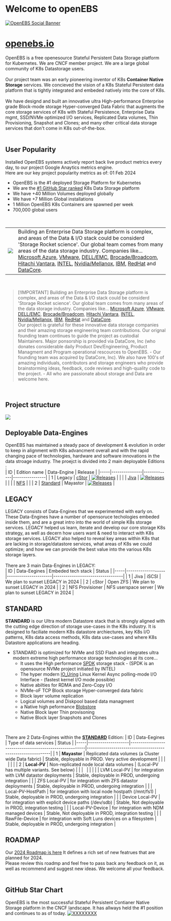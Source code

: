 # Welcome to openEBS
[![OpenEBS Social Banner](https://github.com/openebs/website/blob/main/website/public/images/png/openebs_github_main_banner_HERO_1.png)](https://www.openebs.io/)

# [openebs.io](https://www.openebs.io/)
OpenEBS is a free openesource Stateful Persistent Data Storage platform for Kubernetes. We are CNCF member project. We are a large global community of K8s Datastorage users.<BR>
<BR>
Our project team was an early pioneering inventor of K8s **Container Native Storage** services. We concieved the vision of a K8s Stateful Persistent data platform that is tightly integrated and embeded natively into the core of K8s.<BR>
<BR>
We have designd and built an innovative ultra High-performance Enterprise grade Block-mode storage Hyper-converged Data Fabric that augments the core storage services of K8s with Stateful Persistence, Enterprise Data mgmt, SSD/NVMe optimized I/O services, Replicated Data volumes, Thin Provisioning, Snapshot and Clones; and many other critical data storage services that don't come in K8s out-of-the-box.<BR>
<BR>

## User Popularity
Installed OpenEBS systems actively report back live product metrics every day, to our project Google Anaytics metrics engine.<BR>
Here are our key project popularity metrics as of: 01 Feb 2024 <BR>
* OpenEBS is the #1 deployed Storage Platform for Kubernetes
* We are the [#1 GitHub Star ranked](https://github.com/openebs/website/blob/main/website/public/images/png/github_star-history-2024_Feb_1.png) K8s Data Storage platform
* We have +40 Million Volumes deployed globally
* We have +7 Million Global installations
* 1 Million OpenEBS K8s Containers are spawned per week
* 700,000 global users
<BR>

|   |    |
|---|----|
| ![](https://github.com/openebs/website/blob/main/website/public/images/png/code_icon_200x100.png)  | Building an Enterprise Data Storage platform is complex, and areas of the Data & I/O stack could be considerd 'Storage Rocket science'. Our global team comes from many areas of the data storage industry. Companies like... [Microsoft Azure](https://azure.microsoft.com/en-us/), [VMware](https://www.vmware.com/), [DELL/EMC](https://www.dell.com/en-us/shop/scc/sc/storage-products), [Brocade/Broadcom](https://www.broadcom.com/products/fibre-channel-networking), [Hitachi Vantara](https://www.hitachivantara.com/en-us/products/storage-platforms.html), [INTEL](https://www.intel.com/content/www/us/en/products/details/memory-storage.html), [Nvidia/Mellanox](https://developer.nvidia.com/gpudirect-storage), [IBM](https://www.ibm.com/storage), [RedHat](https://www.redhat.com/en/technologies/cloud-computing/openshift) and [DataCore](https://datacore.com). |
<BR>

> [!IMPORTANT] Building an Enterprise Data Storage platform is complex, and areas of the Data & I/O stack could be considerd 'Storage Rocket science'. Our global team comes from many areas of the data storage industry. Companies like... [Microsoft Azure](https://azure.microsoft.com/en-us/), [VMware](https://www.vmware.com/), [DELL/EMC](https://www.dell.com/en-us/shop/scc/sc/storage-products), [Brocade/Broadcom](https://www.broadcom.com/products/fibre-channel-networking), [Hitachi Vantara](https://www.hitachivantara.com/en-us/products/storage-platforms.html), [INTEL](https://www.intel.com/content/www/us/en/products/details/memory-storage.html), [Nvidia/Mellanox](https://developer.nvidia.com/gpudirect-storage), [IBM](https://www.ibm.com/storage), [RedHat](https://www.redhat.com/en/technologies/cloud-computing/openshift) and [DataCore](https://datacore.com).<BR>
Our project is grateful for these innovative data storage companies and their amazing storage engineering team contributions. Our orignal founding team continues to guide the project as custodial Maintainers. Major ponsorship is provided via DataCore, Inc (who donates considerable daily Product Dev/Engineering, Product Managment and Program operational rescources to OpenEBS. - Our founding team was acquired by DataCore, Inc). We also have 100's of amazing individuals, contributors and storage engineers who provide brainstorming ideas, feedback, code reviews and high-quality code to the project. - All who are passionate about storage and Data are welcome here.<BR>
<BR>

## Project structure
![](https://github.com/openebs/website/blob/main/website/public/images/png/openebs_github_project-structure.png)

## Deployable Data-Engines
OpenEBS has maintained a steady pace of development & evolution in order to keep in alignment with K8s advancment overall and with the rapid changing pace of technologies, hardware and software innovations in the data stroage industry. The proejct is divided into 2 main deployable Editions :<BR>
| ID  | Edition name  | Data-Engine | Release        |
|-----|---------------|-------------|----------------|
|  1  | Legacy        | [cStor](https://github.com/openebs/cstor-operators)       | [![Releases](https://img.shields.io/github/v/release/openebs/cstor-csi.svg?include_prereleases&style=flat-square)](https://github.com/openebs/cstor-csi/releases)   |
|     |               | [Jiva](https://github.com/openebs/jiva)  | [![Releases](https://img.shields.io/github/v/release/openebs/jiva.svg?include_prereleases&style=flat-square)](https://github.com/openebs/jiva/releases)   |
|     |               | [NFS](https://github.com/openebs/dynamic-nfs-provisioner)  |    |
|  2  | [Standard](https://github.com/openebs/mayastor)     | Mayastor     | [![Releases](https://img.shields.io/github/release/openebs/Mayastor/all.svg?style=flat-square)](https://github.com/openebs/Mayastor/releases)   |
<BR>

## LEGACY
LEGACY consists of Data-Engines that we experimented with early on. These Data-Engines have a number of opensoruce techologies embeded inside them, and are a great intro into the world of simple K8s storage services. LEGACY helped us learn, iterate and develop our core storage K8s strategy, as well as decern how users want & need to interact with K8s storage services. LEGACY also helped to reveal key areas within K8s that are lacking in storage/datastore services,  what areas of K8s we could optimize; and how we can provide the best value into the various K8s storage layers.<BR>
<BR>
There are 3 main Data-Engines in LEGACY:<BR>
| ID  | Data-Eegines      | Embeded tech stack   | Status                           |
|-----|-------------------|----------------------|----------------------------------|
|  1  |  Jiva             | iSCSI                | We plan to sunset LEGACY in 2024 |
|  2  |  cStor            | Open ZFS             | We plan to sunset LEGACY in 2024 |
|  2  |  NFS Provisioner  | NFS userspace server | We plan to sunset LEGACY in 2024 |
<BR>

## STANDARD
**STANDARD** is our Ultra modern Datastore stack that is strongly aligned with the cutting edge direction of storage use-cases in the K8s industry. It is designed to faciliate modern K8s datastore archiectures, key K8s I/O patterns, K8s data access methods, K8s data use-cases and where K8s Datastore applications are heading.
* STANDARD is optimized for NVMe and SSD Flash and integrates ultra modern extreme high performance storage technologies at its core...
    * It uses the High performance [SPDK](https://spdk.io) storage stack - (SPDK is an opensource NVMe project initiated by INTEL)
    * The hyper modern [IO_Uring](https://github.com/axboe/liburing) Linux Kernel Async polling-mode I/O Interface - (fastest kernel I/O mode possible)
    * Native abilties for RDMA and Zero-Copy I/O
    * NVMe-oF TCP Block storage Hyper-converged data fabric
    * Block layer volume replication
    * Logical volumes and Diskpool based data managment
    * a Native high peformance [Blobstore](https://spdk.io/doc/blob.html)
    * Native Block layer Thin provisoning
    * Native Block layer Snapshots and Clones
 <BR>	

There are 2 Data-Engines within the [**STANDARD**](https://github.com/openebs/mayastor) Edition:
| ID  | Data-Eegines       | Type of data services                                  | Status                                                     |
|-----|--------------------|--------------------------------------------------------|------------------------------------------------------------|
|  1  |  **Mayastor**      | Replicated data volumes (a Cluster wide Data fabric)   | Stable, deployable in PROD. Very active development        |
|     | &nbsp;             |                                                        |                                                            |
|  2  |  **Local-PV**      | Non-replicated node local data volumes                 | (Local-PV has multiple variants. See below)                |
|     | &nbsp;             |                                                        |                                                            |
|     |  LVM Local-PV      | for integration with LVM datastor deployments          | Stable, deployable in PROD, undergoing integration         |
|     |  ZFS Local-PV      | for integration with ZFS datastor deployments          | Stable, deployable in PROD, undergoing integration         |
|     |  Local-PV-HostPath | for integration with local node hostpath (/mnt/fs1)    | Stable, deployable in PROD, undergoing integration         |
|     |  Device Local-PV   | for integration with explicit device paths (/dev/sdb)  | Stable, Not deployable in PROD, integration testing        |
|     |  Local-PV-Device   | for integration with NDM managed devices               | Stable, Not deployable in PROD, integration testing        |
|     |  RawFile-Device    | for integration with Soft Luns devices on a filesystem | Stable, deployable in PROD, undergoing integration         |
<BR>

## ROADMAP
Our [2024 Roadmap is here](https://github.com/openebs/openebs/blob/main/ROADMAP.md) It defines a rich set of new featrues that are planned for 2024.<br>
Please review this roadmp and feel free to pass back any feedback on it, as well as recommend and suggest new ideas. We welcome all your feedback.
<br>
<br>

## GitHub Star Chart
OpenEBS is the most successful Stateful Persistent Contianer Native Storage platform in the CNCF landscape. It has allways held the #1 position and continues to as of today.
[![XXXXXXXX](https://github.com/openebs/website/blob/main/website/public/images/png/github_star-history-2024_Feb_1.png)](https://www.openebs.io/)
